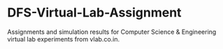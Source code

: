 # DFS-Virtual-Lab-Assignment
Assignments and simulation results for Computer Science &amp; Engineering virtual lab experiments from vlab.co.in.
